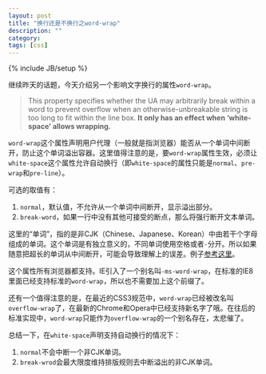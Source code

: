 ```yaml
---
layout: post
title: "换行还是不换行之word-wrap"
description: ""
category: 
tags: [css]
---
```

{% include JB/setup %}

继续昨天的话题，今天介绍另一个影响文字换行的属性`word-wrap`。

> This property specifies whether the UA may arbitrarily break within a word to prevent overflow when an otherwise-unbreakable string is too long to fit within the line box. **It only has an effect when ‘white-space’ allows wrapping.**

`word-wrap`这个属性声明用户代理（一般就是指浏览器）能否从一个单词中间断开，防止这个单词溢出容器。这里值得注意的是，要`word-wrap`属性生效，必须让`white-space`这个属性允许自动换行（即`white-space`的属性只能是`normal`、`pre-wrap`和`pre-line`）。

可选的取值有：

1. `normal`，默认值，不允许从一个单词中间断开，显示溢出部分。
2. `break-word`，如果一行中没有其他可接受的断点，那么将强行断开文本单词。

这里的“单词”，指的是非CJK（Chinese、Japanese、Korean）中由若干个字母组成的单词。这个单词是有独立意义的，不同单词使用空格或者`-`分开。所以如果随意把超长的单词从中间断开，可能会导致理解上的误差。例子[参考这里](http://jsfiddle.net/VKP78/)。

这个属性所有浏览器都支持。IE引入了一个别名叫`-ms-word-wrap`，在标准的IE8里面已经支持标准的`word-wrap`，所以也不需要加上这个前缀了。

还有一个值得注意的是，在最近的CSS3规范中，`word-wrap`已经被改名叫`overflow-wrap`了，在最新的Chrome和Opera中已经支持新名字了哦。在往后的标准实现中，`word-wrap`只能作为`overflow-wrap`的一个别名存在，太悲催了。

总结一下，在`white-space`声明支持自动换行的情况下：

1. `normal`不会中断一个非CJK单词。
2. `break-wrod`会最大限度维持排版规则去中断溢出的非CJK单词。
